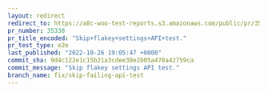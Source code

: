 ```yaml
---
layout: redirect
redirect_to: https://a8c-woo-test-reports.s3.amazonaws.com/public/pr/35338/e2e/index.html
pr_number: 35338
pr_title_encoded: "Skip+flakey+settings+API+test."
pr_test_type: e2e
last_published: "2022-10-26 19:05:47 +0000"
commit_sha: 9d4c122e1c15b21a3cdee38e2b05a478a42759ca
commit_message: "Skip flakey settings API test."
branch_name: fix/skip-failing-api-test
---
```


